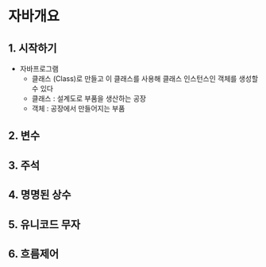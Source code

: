 # 자바개요
## 1. 시작하기
* 자바프로그램
	* 클래스 (Class)로 만들고 이 클래스를 사용해 클래스 인스턴스인 객체를 생성할 수 있다
	* 클래스 : 설계도로 부품을 생산하는 공장
	* 객체 : 공장에서 만들어지는 부품

## 2. 변수
## 3. 주석
## 4. 명명된 상수
## 5. 유니코드 무자
## 6. 흐름제어
<!--stackedit_data:
eyJoaXN0b3J5IjpbLTE1NzYwODk4NjgsNzMwOTk4MTE2XX0=
-->